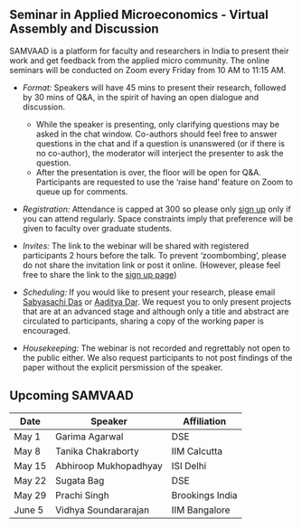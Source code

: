 ## Seminar in Applied Microeconomics - Virtual Assembly and Discussion 

SAMVAAD is a platform for faculty and researchers in India to present their work and get feedback from the applied micro community. The online seminars will be conducted on Zoom every Friday from 10 AM to 11:15 AM. 

- _Format:_ Speakers will have 45 mins to present their research, followed by 30 mins of Q&A, in the spirit of having an open dialogue and discussion. 
  - While the speaker is presenting, only clarifying questions may be asked in the chat window. Co-authors should feel free to answer questions in the chat and if a question is unanswered (or if there is no co-author), the moderator will interject the presenter to ask the question. 
  - After the presentation is over, the floor will be open for Q&A. Participants are requested to use the ‘raise hand’ feature on Zoom to queue up for comments.

- _Registration:_ Attendance is capped at 300 so please only [sign up](https://forms.gle/JsXhRoNskxuKQuk59) only if you can attend regularly. Space constraints imply that preference will be given to faculty over graduate students.

- _Invites:_ The link to the webinar will be shared with registered participants 2 hours before the talk. To prevent ‘zoombombing’, please do not share the invitation link or post it online. (However, please feel free to share the link to the [sign up page](https://forms.gle/JsXhRoNskxuKQuk59))

- _Scheduling:_ If you would like to present your research, please email [Sabyasachi Das](mailto:sabya.economist@gmail.com) or [Aaditya Dar](mailto:aadityadar@gmail.com). We request you to only present projects that are at an advanced stage and although only a title and abstract are circulated to participants, sharing a copy of the working paper is encouraged. 

- _Housekeeping:_ The webinar is not recorded and regrettably not open to the public either. We also request participants to not post findings of the paper without the explicit persmission of the speaker. 

## Upcoming SAMVAAD

| Date		| Speaker 				| Affiliation 		|
| -----		| ------------			| ------------		|
| May 1 	| Garima Agarwal 		| DSE 				|
| May 8 	| Tanika Chakraborty 	| IIM Calcutta 		|
| May 15 	| Abhiroop Mukhopadhyay | ISI Delhi 		|
| May 22 	| Sugata Bag 			| DSE 				|
| May 29 	| Prachi Singh 			| Brookings India 	|
| June 5 	| Vidhya Soundararajan 	| IIM Bangalore		|
